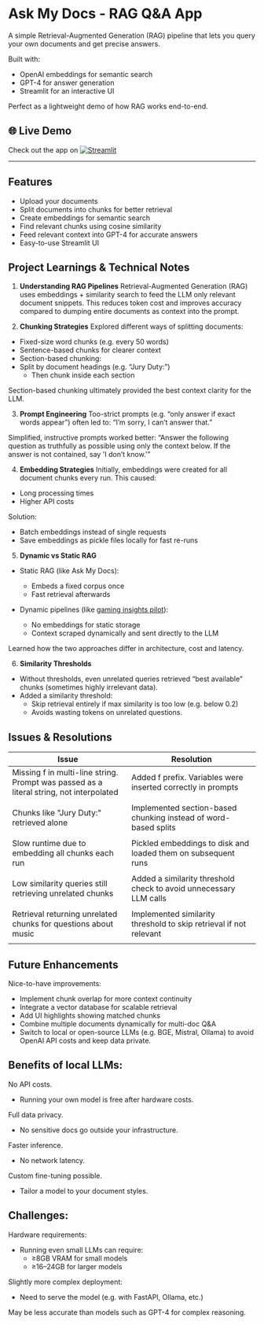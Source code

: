 # Ask My Docs - RAG Q&A App

A simple Retrieval-Augmented Generation (RAG) pipeline that lets you query your own documents
and get precise answers.

Built with:
- OpenAI embeddings for semantic search
- GPT-4 for answer generation
- Streamlit for an interactive UI

Perfect as a lightweight demo of how RAG works end-to-end.
## 🌐 Live Demo

Check out the app on [![Streamlit](https://static.streamlit.io/badges/streamlit_badge_black_white.svg)](https://ask-my-docs-rag.streamlit.app)

-------

## Features

- Upload your documents
- Split documents into chunks for better retrieval
- Create embeddings for semantic search
- Find relevant chunks using cosine similarity
- Feed relevant context into GPT-4 for accurate answers
- Easy-to-use Streamlit UI

## Project Learnings & Technical Notes

1. **Understanding RAG Pipelines**
Retrieval-Augmented Generation (RAG) uses embeddings + similarity search to feed the LLM only relevant document snippets.
This reduces token cost and improves accuracy compared to dumping entire documents as context into the prompt.

2. **Chunking Strategies**
Explored different ways of splitting documents:

- Fixed-size word chunks (e.g. every 50 words)
- Sentence-based chunks for clearer context
- Section-based chunking:
- Split by document headings (e.g. “Jury Duty:”)
  - Then chunk inside each section

Section-based chunking ultimately provided the best context clarity for the LLM.

3. **Prompt Engineering**
Too-strict prompts (e.g. “only answer if exact words appear”) often led to:
“I’m sorry, I can’t answer that.”

Simplified, instructive prompts worked better:
“Answer the following question as truthfully as possible using only the context below. If the answer is not contained, say 'I don’t know.'”

4. **Embedding Strategies**
Initially, embeddings were created for all document chunks every run. This caused:
- Long processing times
- Higher API costs

Solution:
- Batch embeddings instead of single requests
- Save embeddings as pickle files locally for fast re-runs

5. **Dynamic vs Static RAG**
- Static RAG (like Ask My Docs):
  - Embeds a fixed corpus once
  - Fast retrieval afterwards

- Dynamic pipelines (like [gaming insights pilot](https://gaming-insights-pilot.streamlit.app)):
  - No embeddings for static storage
  - Context scraped dynamically and sent directly to the LLM

Learned how the two approaches differ in architecture, cost and latency.

6. **Similarity Thresholds**
- Without thresholds, even unrelated queries retrieved “best available” chunks (sometimes highly irrelevant data).
- Added a similarity threshold:
  - Skip retrieval entirely if max similarity is too low (e.g. below 0.2)
  - Avoids wasting tokens on unrelated questions.


## Issues & Resolutions

| Issue                                                                                        | Resolution                                                         |
|----------------------------------------------------------------------------------------------|--------------------------------------------------------------------|
| Missing f in multi-line string.<br/> Prompt was passed as a literal string, not interpolated | Added f prefix. Variables were inserted correctly in prompts       |
|                                                                                              |                                                                    |
| Chunks like "Jury Duty:" retrieved alone                                                     | Implemented section-based chunking instead of word-based splits    |
|                                                                                              |                                                                    |
| Slow runtime due to embedding all chunks each run                                            | Pickled embeddings to disk and loaded them on subsequent runs      |
|                                                                                              |                                                                    |
| Low similarity queries still retrieving unrelated chunks                                     | Added a similarity threshold check to avoid unnecessary LLM calls  |
|                                                                                              |                                                                    |
| Retrieval returning unrelated chunks for questions about music                               | Implemented similarity threshold to skip retrieval if not relevant |
|                                                                                              |                                                                    |

## Future Enhancements

Nice-to-have improvements:
- Implement chunk overlap for more context continuity
- Integrate a vector database for scalable retrieval
- Add UI highlights showing matched chunks
- Combine multiple documents dynamically for multi-doc Q&A
- Switch to local or open-source LLMs (e.g. BGE, Mistral, Ollama) to avoid OpenAI API costs and keep data private.

## Benefits of local LLMs:

No API costs.
- Running your own model is free after hardware costs.

Full data privacy.
- No sensitive docs go outside your infrastructure.

Faster inference.
- No network latency.

Custom fine-tuning possible.
- Tailor a model to your document styles.

## Challenges:

Hardware requirements:
- Running even small LLMs can require:
  - ≥8GB VRAM for small models
  - ≥16–24GB for larger models

Slightly more complex deployment:
- Need to serve the model (e.g. with FastAPI, Ollama, etc.)

May be less accurate than models such as GPT-4 for complex reasoning.